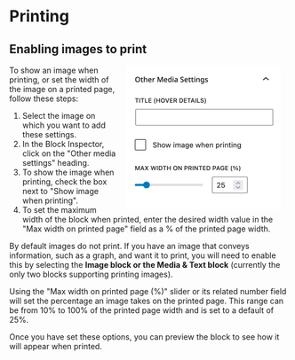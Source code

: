 # Printing

## Enabling images to print

<img src="/image-print-settings.png" align="right" hspace="15">

To show an image when printing, or set the width of the image on a printed page, follow these steps:

1. Select the image on which you want to add these settings.
2. In the Block Inspector, click on the "Other media settings" heading.
3. To show the image when printing, check the box next to "Show image when printing".
4. To set the maximum width of the block when printed, enter the desired width value in the "Max width on printed page" field as a % of the printed page width.

By default images do not print. If you have an image that conveys information, such as a graph, and want it to print, you will need to enable this by selecting the  **Image block or the Media & Text block**  (currently the only two blocks supporting printing images).

Using the "Max width on printed page (%)" slider or its related number field will set the percentage an image takes on the printed page. This range can be from 10% to 100% of the printed page width and is set to a default of 25%.

Once you have set these options, you can preview the block to see how it will appear when printed.


